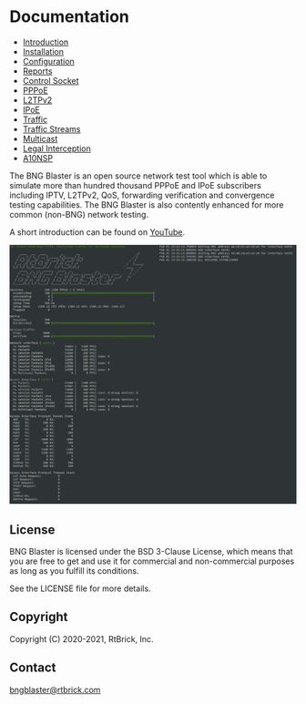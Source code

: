 # Documentation

- [Introduction](intro)
- [Installation](install)
- [Configuration](config)
- [Reports](reports)
- [Control Socket](ctrl)
- [PPPoE](pppoe)
- [L2TPv2](l2tp)
- [IPoE](ipoe)
- [Traffic](traffic)
- [Traffic Streams](streams)
- [Multicast](multicast)
- [Legal Interception](li)
- [A10NSP](a10nsp)

The BNG Blaster is an open source network test tool which is able to simulate more 
than hundred thousand PPPoE and IPoE subscribers including IPTV, L2TPv2, QoS, forwarding
verification and convergence testing capabilities. The BNG Blaster is also contently
enhanced for more common (non-BNG) network testing.

A short introduction can be found on [YouTube](https://youtu.be/EHJ70p0_Sw0 "BNG Blaster").

![BBL Interactive](images/bbl_interactive.png "BNG Blaster (Interactive Mode)")

## License

BNG Blaster is licensed under the BSD 3-Clause License, which means that you are free to get and use it for
commercial and non-commercial purposes as long as you fulfill its conditions.

See the LICENSE file for more details.

## Copyright

Copyright (C) 2020-2021, RtBrick, Inc.

## Contact

bngblaster@rtbrick.com